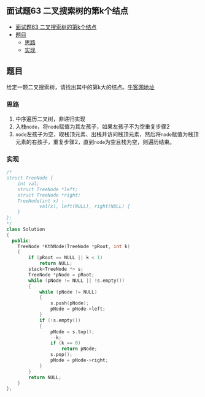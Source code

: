 ## 面试题63 二叉搜索树的第k个结点

<!-- TOC -->

- [面试题63 二叉搜索树的第k个结点](#面试题63-二叉搜索树的第k个结点)
- [题目](#题目)
    - [思路](#思路)
    - [实现](#实现)

<!-- /TOC -->

## 题目

给定一颗二叉搜索树，请找出其中的第k大的结点。[牛客网地址][url]

### 思路
1. 中序遍历二叉树，非递归实现
2. 入栈`node`，将`node`赋值为其左孩子，如果左孩子不为空重复步骤2
3. `node`左孩子为空，取栈顶元素、出栈并访问栈顶元素，然后将`node`赋值为栈顶元素的右孩子，重复步骤2，直到`node`为空且栈为空，则遍历结束。

### 实现

```cpp
/*
struct TreeNode {
    int val;
    struct TreeNode *left;
    struct TreeNode *right;
    TreeNode(int x) :
            val(x), left(NULL), right(NULL) {
    }
};
*/
class Solution
{
  public:
    TreeNode *KthNode(TreeNode *pRoot, int k)
    {
        if (pRoot == NULL || k < 1)
            return NULL;
        stack<TreeNode *> s;
        TreeNode *pNode = pRoot;
        while (pNode != NULL || !s.empty())
        {
            while (pNode != NULL)
            {
                s.push(pNode);
                pNode = pNode->left;
            }
            if (!s.empty())
            {
                pNode = s.top();
                --k;
                if (k == 0)
                    return pNode;
                s.pop();
                pNode = pNode->right;
            }
        }
        return NULL;
    }
};
``` 
[url]:https://www.nowcoder.com/practice/ef068f602dde4d28aab2b210e859150a?tpId=13&tqId=11215&rp=4&ru=/ta/coding-interviews&qru=/ta/coding-interviews/question-ranking

